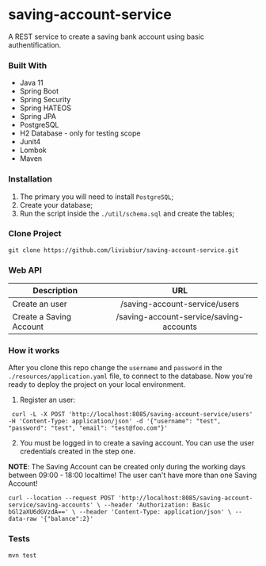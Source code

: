 # saving-account-service
A REST service to create a saving bank account using basic authentification.

### Built With
- Java 11
- Spring Boot
- Spring Security
- Spring HATEOS
- Spring JPA
- PostgreSQL
- H2 Database - only for testing scope
- Junit4
- Lombok
- Maven


### Installation
1. The primary you will need to install `PostgreSQL`;
2. Create your database;
3. Run the script inside the `./util/schema.sql` and create the tables;


### Clone Project

`git clone https://github.com/liviubiur/saving-account-service.git`


### Web API

| Description             | URL          
| ------------------------|:-------------:
| Create an user          | /saving-account-service/users
| Create a Saving Account | /saving-account-service/saving-accounts

### How it works

After you clone this repo change the `username` and `password` in the `./resources/application.yaml` file, to connect to the database. 
Now you're ready to deploy the project on your local environment.

1. Register an user:

` curl -L -X POST 'http://localhost:8085/saving-account-service/users' -H 'Content-Type: application/json' -d '{"username": "test", "password": "test", "email": "test@foo.com"}'`

2. You must be logged in to create a saving account. You can use the user credentials created in the step one.

**NOTE**: The Saving Account can be created only during the working days between 09:00 - 18:00 localtime!
The user can't have more than one Saving Account! 

`curl --location --request POST 'http://localhost:8085/saving-account-service/saving-accounts' \
--header 'Authorization: Basic bGl2aXU6dGVzdA==' \
--header 'Content-Type: application/json' \
--data-raw '{"balance":2}'`

### Tests

`mvn test`
